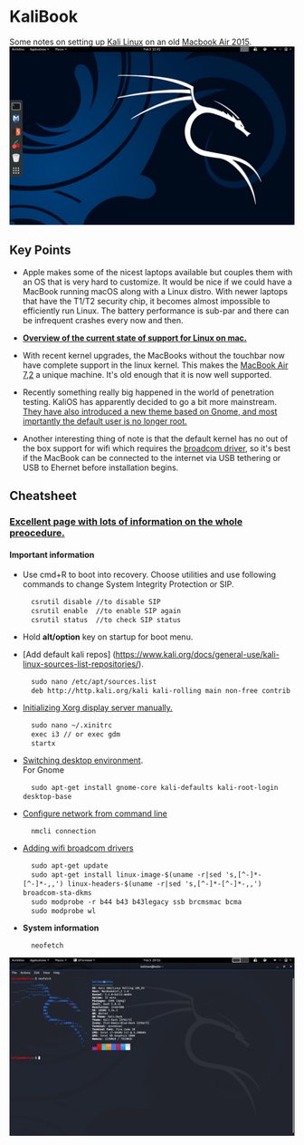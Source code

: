 # KaliBook 

Some notes on setting up [Kali Linux](https://www.kali.org/) on an old [Macbook Air 2015](https://everymac.com/systems/apple/macbook-air/specs/macbook-air-core-i7-2.2-13-early-2015-specs.html).
![](./images/kaliOS2020.png)


## Key Points

* Apple makes some of the nicest laptops available but couples them with an OS that is very hard to customize. It would be nice if we could have a MacBook running macOS along with a Linux distro. With newer laptops that have the T1/T2 security chip, it becomes almost impossible to efficiently run Linux. The battery performance is sub-par and there can be infrequent crashes every now and then.

* [**Overview of the current state of support for Linux on mac.**](https://github.com/Dunedan/mbp-2016-linux)

* With recent kernel upgrades, the MacBooks without the touchbar now have complete support in the linux kernel. This makes the [MacBook Air 7,2](https://igotoffer.com/apple/macbook-air-7-2) a unique machine. It's old enough that it is now well supported.
* Recently something really big happened in the world of penetration testing. KaliOS has apparently decided to go a bit more mainstream. [They have also introduced a new theme based on Gnome, and most imprtantly the default user is no longer root.](https://www.kali.org/news/kali-default-non-root-user/)
* Another interesting thing of note is that the default kernel has no out of the box support for wifi which requires the [broadcom driver](https://packages.debian.org/jessie/all/broadcom-sta-common/download), so it's best if the MacBook can be connected to the internet via USB tethering or USB to Ehernet before installation begins.

## Cheatsheet

### [Excellent page with lots of information on the whole preocedure.](https://www.kali.org/docs/base-images/kali-linux-dual-boot-kali-on-mac-hardware/)
#### Important information

* Use cmd+R to boot into recovery. Choose utilities and use following commands to change System Integrity Protection or SIP.
 
		csrutil disable //to disable SIP
		csrutil enable  //to enable SIP again
		csrutil status  //to check SIP status
 
* Hold **alt/option** key on startup for boot menu.
* [Add default kali repos] (https://www.kali.org/docs/general-use/kali-linux-sources-list-repositories/).

		sudo nano /etc/apt/sources.list
		deb http://http.kali.org/kali kali-rolling main non-free contrib
* [Initializing Xorg display server manually.](https://faq.i3wm.org/question/6126/how-do-i-start-i3/index.html)
		
		sudo nano ~/.xinitrc
		exec i3 // or exec gdm
		startx
	
	
* [Switching desktop environment](https://gist.github.com/jayluxferro/5cb6ee45726bd30264918df2b0553b70).  
For Gnome

 		sudo apt-get install gnome-core kali-defaults kali-root-login desktop-base

* [Configure network from command line](https://developer.gnome.org/NetworkManager/unstable/nmcli-examples.html)

		nmcli connection

* [Adding wifi broadcom drivers](https://wiki.debian.org/wl)

		sudo apt-get update
		sudo apt-get install linux-image-$(uname -r|sed 's,[^-]*-[^-]*-,,') linux-headers-$(uname -r|sed 's,[^-]*-[^-]*-,,') broadcom-sta-dkms
		sudo modprobe -r b44 b43 b43legacy ssb brcmsmac bcma
		sudo modprobe wl

* **System information**

		neofetch

![](./images/neofetchKaliOS2020.png)


